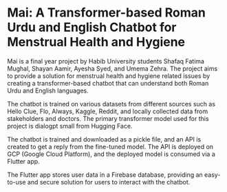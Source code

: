 # Mai: A Transformer-based Roman Urdu and English Chatbot for Menstrual Health and Hygiene

Mai is a final year project by Habib University students Shafaq Fatima Mughal, Shayan Aamir, Ayesha Syed, and Umema Zehra. The project aims to provide a solution for menstrual health and hygiene related issues by creating a transformer-based chatbot that can understand both Roman Urdu and English languages.

The chatbot is trained on various datasets from different sources such as Hello Clue, Flo, Always, Kaggle, Reddit, and locally collected data from stakeholders and doctors. The primary transformer model used for this project is dialogpt small from Hugging Face.

The chatbot is trained and downloaded as a pickle file, and an API is created to get a reply from the fine-tuned model. The API is deployed on GCP (Google Cloud Platform), and the deployed model is consumed via a Flutter app.

The Flutter app stores user data in a Firebase database, providing an easy-to-use and secure solution for users to interact with the chatbot.